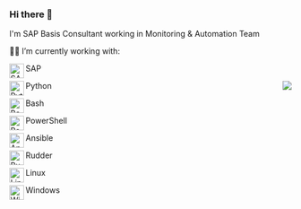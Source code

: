 ### Hi there 👋
I'm SAP Basis Consultant working in Monitoring & Automation Team

👨‍💻 I’m currently working with:

<img align="left" alt="SAP" width="26px" src="https://icon-library.com/images/sap-icon/sap-icon-15.jpg" /> SAP

<img align="left" alt="Python" width="26px" src="https://upload.wikimedia.org/wikipedia/commons/thumb/c/c3/Python-logo-notext.svg/2048px-Python-logo-notext.svg.png" /> Python
<a href="https://github.com/gudlakk/github-readme-stats">
  <img align="right" src="https://github-readme-stats-objd81g3f-gdlkk.vercel.app/api/top-langs/?username=gdlkk&layout=compact&langs_count=8" />
</a>


<img align="left" alt="Bash" width="26px" src="https://upload.wikimedia.org/wikipedia/commons/thumb/2/20/Bash_Logo_black_and_white_icon_only.svg/896px-Bash_Logo_black_and_white_icon_only.svg.png" /> Bash 

<img align="left" alt="Powershell" width="26px" src="https://icon-library.com/images/powershell-icon/powershell-icon-15.jpg" /> PowerShell

<img align="left" alt="Ansible" width="26px" src="https://icon-library.com/images/armory-icon/armory-icon-1.jpg" /> Ansible 

<img align="left" alt="Rudder" width="26px" src="https://avatars.githubusercontent.com/u/695105?s=280&v=4" /> Rudder 

<img align="left" alt="Linux" width="26px" src="https://cdn.worldvectorlogo.com/logos/linux-tux.svg" /> Linux

<img align="left" alt="Windows" width="26px" src="https://icon-library.com/images/windows-start-button-icon-download/windows-start-button-icon-download-9.jpg" /> Windows


<!--
**gdlkk/gdlkk** is a ✨ _special_ ✨ repository because its `README.md` (this file) appears on your GitHub profile.

Here are some ideas to get you started:

- 🔭 I’m currently working on ...
- 🌱 I’m currently learning ...
- 👯 I’m looking to collaborate on ...
- 🤔 I’m looking for help with ...
- 💬 Ask me about ...
- 📫 How to reach me: ...
- 😄 Pronouns: ...
- ⚡ Fun fact: ...
-->
